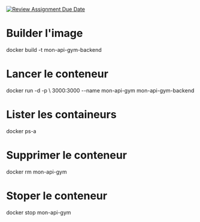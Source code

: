[![Review Assignment Due Date](https://classroom.github.com/assets/deadline-readme-button-22041afd0340ce965d47ae6ef1cefeee28c7c493a6346c4f15d667ab976d596c.svg)](https://classroom.github.com/a/s5Nbbx31)

# Builder l'image 
docker build -t mon-api-gym-backend 

# Lancer le conteneur 
docker run -d -p \ 3000:3000 --name mon-api-gym mon-api-gym-backend

# Lister les containeurs 
docker ps-a

# Supprimer le conteneur 
docker rm mon-api-gym  

# Stoper le conteneur 
docker stop mon-api-gym   
